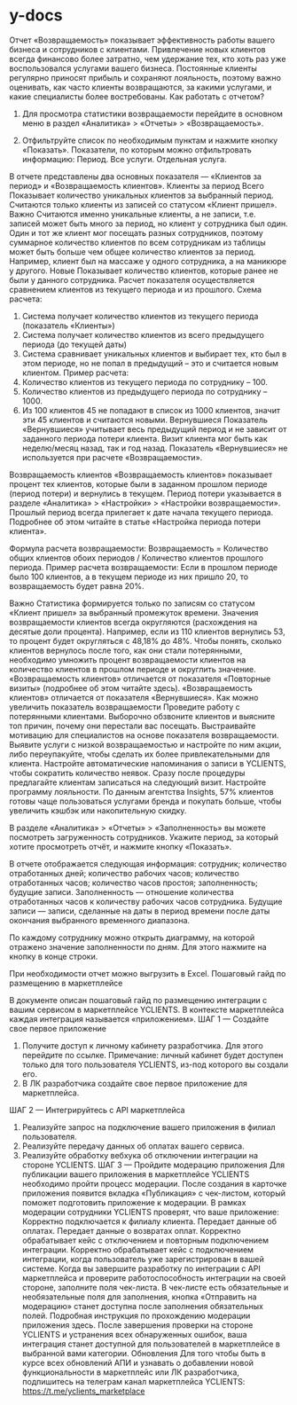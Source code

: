 # y-docs

Отчет «Возвращаемость» показывает эффективность работы вашего бизнеса и сотрудников с клиентами. Привлечение новых клиентов всегда финансово более затратно, чем удержание тех, кто хоть раз уже воспользовался услугами вашего бизнеса. Постоянные клиенты регулярно приносят прибыль и сохраняют лояльность, поэтому важно оценивать, как часто клиенты возвращаются, за какими услугами, и какие специалисты более востребованы.
Как работать с отчетом?
1. Для просмотра статистики возвращаемости перейдите в основном меню в раздел «Аналитика» > «Отчеты» > «Возвращаемость».

2. Отфильтруйте список по необходимым пунктам и нажмите кнопку «Показать».
Показатели, по которым можно отфильтровать информацию:
Период.
Все услуги.
Отдельная услуга.

В отчете представлены два основных показателя — «Клиентов за период» и «Возвращаемость клиентов».
Клиенты за период
Всего
Показывает количество уникальных клиентов за выбранный период. Считаются только клиенты из записей со статусом «Клиент пришел».
Важно
Считаются именно уникальные клиенты, а не записи, т.е. записей может быть много за период, но клиент у сотрудника был один.
Один и тот же клиент мог посещать разных сотрудников, поэтому суммарное количество клиентов по всем сотрудникам из таблицы может быть больше чем общее количество клиентов за период. Например, клиент был на массаже у одного сотрудника, а на маникюре у другого.
Новые
Показывает количество клиентов, которые ранее не были у данного сотрудника. Расчет показателя осуществляется сравнением клиентов из текущего периода и из прошлого.
Схема расчета:
1. Система получает количество клиентов из текущего периода (показатель «Клиенты»)
2. Система получает количество клиентов из всего предыдущего периода (до текущей даты)
3. Система сравнивает уникальных клиентов и выбирает тех, кто был в этом периоде, но не попал в предыдущий – это и считается новым клиентом.
Пример расчета:
1. Количество клиентов из текущего периода по сотруднику – 100.
2. Количество клиентов из предыдущего периода по сотруднику – 1000.
3. Из 100 клиентов 45 не попадают в список из 1000 клиентов, значит эти 45 клиентов и считаются новыми.
Вернувшиеся
Показатель «Вернувшиеся» учитывает весь предыдущий период и не зависит от заданного периода потери клиента.
Визит клиента мог быть как неделю/месяц назад, так и год назад. Показатель «Вернувшиеся» не используется при расчете «Возвращаемости».

Возвращаемость клиентов
«Возвращаемость клиентов» показывает процент тех клиентов, которые были в заданном прошлом периоде (период потери) и вернулись в текущем.
Период потери указывается в разделе «Аналитика» > «Настройки» > «Настройки возвращаемости». Прошлый период всегда прилегает к дате начала текущего периода. Подробнее об этом читайте в статье «Настройка периода потери клиента».

Формула расчета возвращаемости:
Возвращаемость = Количество общих клиентов обоих периодов / Количество клиентов прошлого периода.
Пример расчета возвращаемости:
Если в прошлом периоде было 100 клиентов, а в текущем периоде из них пришло 20, то возвращаемость будет равна 20%.

Важно
Статистика формируется только по записям со статусом «Клиент пришел» за выбранный промежуток времени.
Значения возвращаемости клиентов всегда округляются (расхождения на десятые доли процента). Например, если из 110 клиентов вернулись 53, то процент будет округляться с 48,18% до 48%.
Чтобы понять, сколько клиентов вернулось после того, как они стали потерянными, необходимо умножить процент возвращаемости клиентов на количество клиентов в прошлом периоде и округлить значение.
«Возвращаемость клиентов» отличается от показателя «Повторные визиты» (подробнее об этом читайте здесь).
«Возвращаемость клиентов» отличается от показателя «Вернувшиеся».
Как можно увеличить показатель возвращаемости
Проведите работу с потерянными клиентами. Выборочно обзвоните клиентов и выясните топ причин, почему они перестали вас посещать.
Выстраивайте мотивацию для специалистов на основе показателя возвращаемости.
Выявите услуги с низкой возвращаемостью и настройте по ним акции, либо переупакуйте, чтобы сделать их более привлекательными для клиента.
Настройте автоматические напоминания о записи в YCLIENTS, чтобы сократить количество неявок.
Сразу после процедуры предлагайте клиентам записаться на следующий визит.
Настройте программу лояльности. По данным агентства Insights, 57% клиентов готовы чаще пользоваться услугами бренда и покупать больше, чтобы увеличить кэшбэк или накопительную скидку.

В разделе «Аналитика» > «Отчеты» > «Заполненность» вы можете посмотреть загруженность сотрудников. Укажите период, за который хотите просмотреть отчёт, и нажмите кнопку «Показать».

В отчете отображается следующая информация:
сотрудник;
количество отработанных дней;
количество рабочих часов;
количество отработанных часов;
количество часов простоя;
заполненность;
будущие записи.
Заполненность — отношение количества отработанных часов к количеству рабочих часов сотрудника.
Будущие записи — записи, сделанные на даты в период времени после даты окончания выбранного временного диапазона.

По каждому сотруднику можно открыть диаграмму, на которой отражено значение заполненности по дням. Для этого нажмите на кнопку в конце строки.

При необходимости отчет можно выгрузить в Excel.
Пошаговый гайд по размещению в маркетплейсе

В документе описан пошаговый гайд по размещению интеграции с вашим сервисом в маркетплейсе YCLIENTS. В контексте маркетплейса каждая интеграция называется «приложением».
ШАГ 1 — Создайте свое первое приложение
1. Получите доступ к личному кабинету разработчика. Для этого перейдите по ссылке. Примечание: личный кабинет будет доступен только для того пользователя YCLIENTS, из-под которого вы создали его.
2. В ЛК разработчика создайте свое первое приложение для маркетплейса.

ШАГ 2 — Интегрируйтесь с API маркетплейса
1. Реализуйте запрос на подключение вашего приложения в филиал пользователя.
2. Реализуйте передачу данных об оплатах вашего сервиса.
3. Реализуйте обработку вебхука об отключении интеграции на стороне YCLIENTS.
ШАГ 3 — Пройдите модерацию приложения
Для публикации вашего приложения в маркетплейсе YCLIENTS необходимо пройти процесс модерации. После создания в карточке приложения появится вкладка «Публикация» с чек-листом, который поможет подготовить приложение к модерации.
В рамках модерации сотрудники YCLIENTS проверят, что ваше приложение:
Корректно подключается к филиалу клиента.
Передает данные об оплатах.
Передает данные о возвратах оплат.
Корректно обрабатывает кейс с отключением и повторным подключением интеграции.
Корректно обрабатывает кейс с подключением интеграции, когда пользователь уже зарегистрирован в вашей системе.
Когда вы завершите разработку по интеграции с API маркетплейса и проверите работоспособность интеграции на своей стороне, заполните поля чек-листа. В чек-листе есть обязательные и необязательные поля для заполнения, кнопка «Отправить на модерацию» станет доступна после заполнения обязательных полей.
Подробная инструкция по прохождению модерации приложения здесь.
После завершения проверки на стороне YCLIENTS и устранения всех обнаруженных ошибок, ваша интеграция станет доступной для пользователей в маркетплейсе в выбранной вами категории.
Обновления
Для того чтобы быть в курсе всех обновлений АПИ и узнавать о добавлении новой функциональности в маркетплейс или ЛК разработчика, подпишитесь на телеграм канал маркетплейса YCLIENTS: https://t.me/yclients_marketplace

